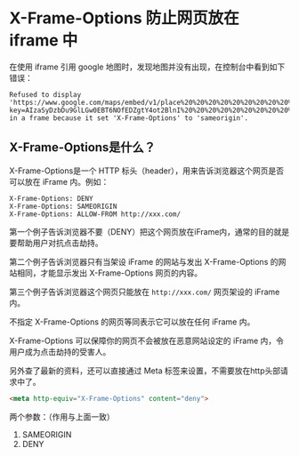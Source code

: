 # X-Frame-Options 防止网页放在 iframe 中

在使用 iframe 引用 google 地图时，发现地图并没有出现，在控制台中看到如下错误：

```
Refused to display 'https://www.google.com/maps/embed/v1/place%20%20%20%20%20%20%20%20%20%20%20%20%20%20%20%20?key=AIzaSyDzbDu9GlLGw0EBT6NOfEDZgtY4ot2BlnI%20%20%20%20%20%20%20%20%20%20%20%20%20%20%20%20&location=46.414382,10.013988%20%20%20%20%20%20%20%20%20%20%20%20%20%20%20%20&output=embed' in a frame because it set 'X-Frame-Options' to 'sameorigin'.
```



## X-Frame-Options是什么？

X-Frame-Options是一个 HTTP 标头（header），用来告诉浏览器这个网页是否可以放在 iFrame 内。例如：

```
X-Frame-Options: DENY
X-Frame-Options: SAMEORIGIN
X-Frame-Options: ALLOW-FROM http://xxx.com/
```

第一个例子告诉浏览器不要（DENY）把这个网页放在iFrame内，通常的目的就是要帮助用户对抗点击劫持。

第二个例子告诉浏览器只有当架设 iFrame 的网站与发出 X-Frame-Options 的网站相同，才能显示发出 X-Frame-Options 网页的内容。

第三个例子告诉浏览器这个网页只能放在 `http://xxx.com/` 网页架设的 iFrame 内。

不指定 X-Frame-Options 的网页等同表示它可以放在任何 iFrame 内。

X-Frame-Options 可以保障你的网页不会被放在恶意网站设定的 iFrame 内，令用户成为点击劫持的受害人。

另外查了最新的资料，还可以直接通过 Meta 标签来设置，不需要放在http头部请求中了。

```html
<meta http-equiv="X-Frame-Options" content="deny">
```

两个参数：（作用与上面一致）

1. SAMEORIGIN
2. DENY